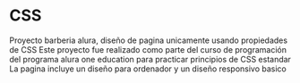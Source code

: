 # CSS
Proyecto barberia alura, diseño de pagina unicamente usando propiedades de CSS
Este proyecto fue realizado como parte del curso de programación del programa alura one education para practicar principios de CSS estandar
La pagina incluye un diseño para ordenador y un diseño responsivo basico

